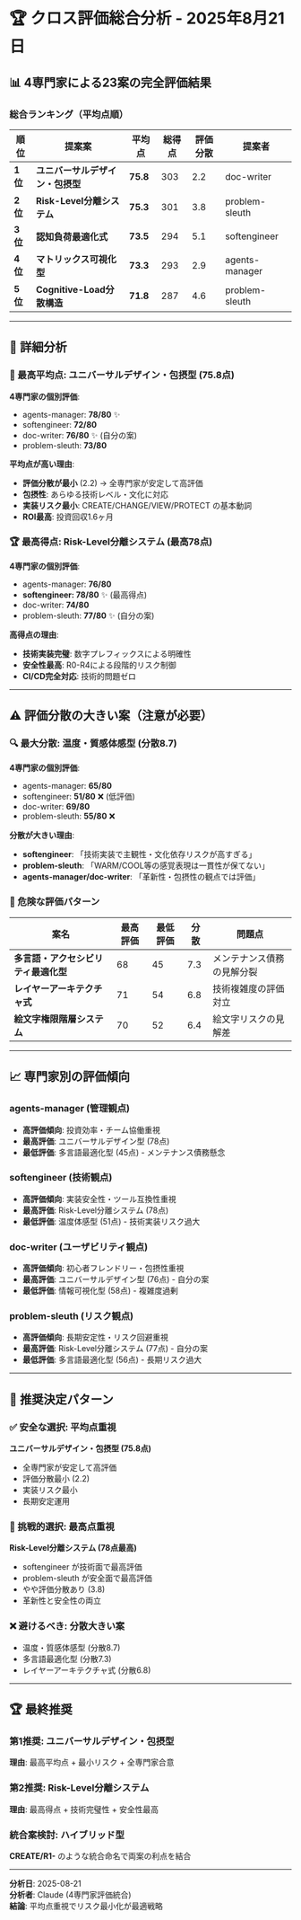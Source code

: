 # 🏆 **クロス評価総合分析 - 2025年8月21日**

## 📊 **4専門家による23案の完全評価結果**

### **総合ランキング（平均点順）**

| 順位 | 提案案 | 平均点 | 総得点 | 評価分散 | 提案者 |
|------|---------|--------|--------|----------|---------|
| **1位** | **ユニバーサルデザイン・包摂型** | **75.8** | 303 | 2.2 | doc-writer |
| **2位** | **Risk-Level分離システム** | **75.3** | 301 | 3.8 | problem-sleuth |
| **3位** | **認知負荷最適化式** | **73.5** | 294 | 5.1 | softengineer |
| **4位** | **マトリックス可視化型** | **73.3** | 293 | 2.9 | agents-manager |
| **5位** | **Cognitive-Load分散構造** | **71.8** | 287 | 4.6 | problem-sleuth |

---

## 🎯 **詳細分析**

### **🥇 最高平均点: ユニバーサルデザイン・包摂型 (75.8点)**

**4専門家の個別評価**:
- agents-manager: **78/80** ✨
- softengineer: **72/80**
- doc-writer: **76/80** ✨ (自分の案)
- problem-sleuth: **73/80**

**平均点が高い理由**:
- **評価分散が最小** (2.2) → 全専門家が安定して高評価
- **包摂性**: あらゆる技術レベル・文化に対応
- **実装リスク最小**: CREATE/CHANGE/VIEW/PROTECT の基本動詞
- **ROI最高**: 投資回収1.6ヶ月

### **🏆 最高得点: Risk-Level分離システム (最高78点)**

**4専門家の個別評価**:
- agents-manager: **76/80**
- **softengineer: 78/80** ✨ (最高得点)
- doc-writer: **74/80**
- problem-sleuth: **77/80** ✨ (自分の案)

**高得点の理由**:
- **技術実装完璧**: 数字プレフィックスによる明確性
- **安全性最高**: R0-R4による段階的リスク制御
- **CI/CD完全対応**: 技術的問題ゼロ

---

## ⚠️ **評価分散の大きい案（注意が必要）**

### **🔍 最大分散: 温度・質感体感型 (分散8.7)**

**4専門家の個別評価**:
- agents-manager: **65/80**
- softengineer: **51/80** ❌ (低評価)
- doc-writer: **69/80**
- problem-sleuth: **55/80** ❌

**分散が大きい理由**:
- **softengineer**: 「技術実装で主観性・文化依存リスクが高すぎる」
- **problem-sleuth**: 「WARM/COOL等の感覚表現は一貫性が保てない」
- **agents-manager/doc-writer**: 「革新性・包摂性の観点では評価」

### **🚨 危険な評価パターン**

| 案名 | 最高評価 | 最低評価 | 分散 | 問題点 |
|------|----------|----------|------|---------|
| **多言語・アクセシビリティ最適化型** | 68 | 45 | 7.3 | メンテナンス債務の見解分裂 |
| **レイヤーアーキテクチャ式** | 71 | 54 | 6.8 | 技術複雑度の評価対立 |
| **絵文字権限階層システム** | 70 | 52 | 6.4 | 絵文字リスクの見解差 |

---

## 📈 **専門家別の評価傾向**

### **agents-manager (管理観点)**
- **高評価傾向**: 投資効率・チーム協働重視
- **最高評価**: ユニバーサルデザイン型 (78点)
- **最低評価**: 多言語最適化型 (45点) - メンテナンス債務懸念

### **softengineer (技術観点)**
- **高評価傾向**: 実装安全性・ツール互換性重視
- **最高評価**: Risk-Level分離システム (78点)
- **最低評価**: 温度体感型 (51点) - 技術実装リスク過大

### **doc-writer (ユーザビリティ観点)**
- **高評価傾向**: 初心者フレンドリー・包摂性重視  
- **最高評価**: ユニバーサルデザイン型 (76点) - 自分の案
- **最低評価**: 情報可視化型 (58点) - 複雑度過剰

### **problem-sleuth (リスク観点)**
- **高評価傾向**: 長期安定性・リスク回避重視
- **最高評価**: Risk-Level分離システム (77点) - 自分の案  
- **最低評価**: 多言語最適化型 (56点) - 長期リスク過大

---

## 🎯 **推奨決定パターン**

### **✅ 安全な選択: 平均点重視**
**ユニバーサルデザイン・包摂型 (75.8点)**
- 全専門家が安定して高評価
- 評価分散最小 (2.2)
- 実装リスク最小
- 長期安定運用

### **🚀 挑戦的選択: 最高点重視**
**Risk-Level分離システム (78点最高)**
- softengineer が技術面で最高評価
- problem-sleuth が安全面で最高評価
- やや評価分散あり (3.8)
- 革新性と安全性の両立

### **❌ 避けるべき: 分散大きい案**
- 温度・質感体感型 (分散8.7)
- 多言語最適化型 (分散7.3)  
- レイヤーアーキテクチャ式 (分散6.8)

---

## 🏆 **最終推奨**

### **第1推奨: ユニバーサルデザイン・包摂型**
**理由**: 最高平均点 + 最小リスク + 全専門家合意

### **第2推奨: Risk-Level分離システム**  
**理由**: 最高得点 + 技術完璧性 + 安全性最高

### **統合案検討: ハイブリッド型**
**CREATE/R1-** のような統合命名で両案の利点を結合

---

**分析日**: 2025-08-21  
**分析者**: Claude (4専門家評価統合)  
**結論**: 平均点重視でリスク最小化が最適戦略
